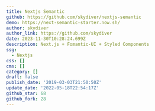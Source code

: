 ```yaml
---
title: Nextjs Semantic
github: https://github.com/skydiver/nextjs-semantic
demo: https://next-semantic-starter.now.sh/
author: skydiver
author_link: https://github.com/skydiver
date: 2023-11-30T10:28:24.699Z
description: Next.js + Fomantic-UI + Styled Components
ssg:
  - Nextjs
css: []
cms: []
category: []
draft: false
publish_date: '2019-03-03T21:50:50Z'
update_date: '2022-05-18T22:54:17Z'
github_star: 68
github_fork: 28
---
```

